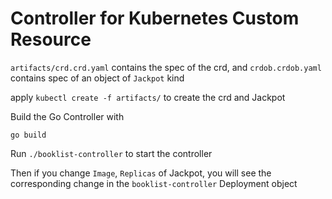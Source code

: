 # Controller for Kubernetes Custom Resource

`artifacts/crd.crd.yaml` contains the spec of the crd, and `crdob.crdob.yaml` contains spec of an object of `Jackpot` kind

apply ```kubectl create -f artifacts/``` to create the crd and Jackpot

Build the Go Controller with
```
go build
```
Run `./booklist-controller` to start the controller

Then if you change `Image`, `Replicas` of Jackpot, you will see the corresponding change in the `booklist-controller` Deployment object
